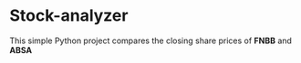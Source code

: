 # Stock-analyzer
This simple Python project compares the closing share prices of **FNBB** and **ABSA**
